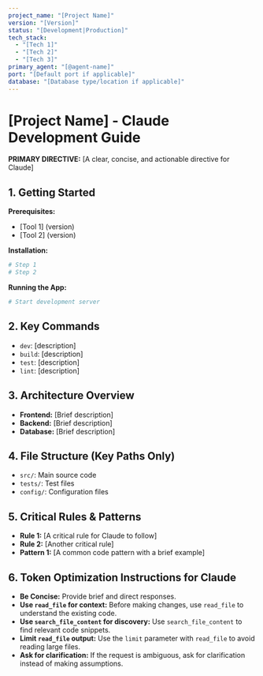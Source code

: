 ```yaml
---
project_name: "[Project Name]"
version: "[Version]"
status: "[Development|Production]"
tech_stack:
  - "[Tech 1]"
  - "[Tech 2]"
  - "[Tech 3]"
primary_agent: "[@agent-name]"
port: "[Default port if applicable]"
database: "[Database type/location if applicable]"
---
```


# [Project Name] - Claude Development Guide

**PRIMARY DIRECTIVE:** [A clear, concise, and actionable directive for Claude]

## 1. Getting Started

**Prerequisites:**

- [Tool 1] (version)
- [Tool 2] (version)

**Installation:**

```bash
# Step 1
# Step 2
```

**Running the App:**

```bash
# Start development server
```

## 2. Key Commands

- `dev`: [description]
- `build`: [description]
- `test`: [description]
- `lint`: [description]

## 3. Architecture Overview

- **Frontend:** [Brief description]
- **Backend:** [Brief description]
- **Database:** [Brief description]

## 4. File Structure (Key Paths Only)

- `src/`: Main source code
- `tests/`: Test files
- `config/`: Configuration files

## 5. Critical Rules & Patterns

- **Rule 1:** [A critical rule for Claude to follow]
- **Rule 2:** [Another critical rule]
- **Pattern 1:** [A common code pattern with a brief example]

## 6. Token Optimization Instructions for Claude

- **Be Concise:** Provide brief and direct responses.
- **Use `read_file` for context:** Before making changes, use `read_file` to understand the existing code.
- **Use `search_file_content` for discovery:** Use `search_file_content` to find relevant code snippets.
- **Limit `read_file` output:** Use the `limit` parameter with `read_file` to avoid reading large files.
- **Ask for clarification:** If the request is ambiguous, ask for clarification instead of making assumptions.
